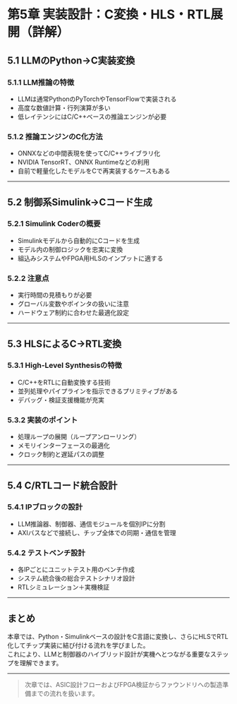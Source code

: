 # 第5章 実装設計：C変換・HLS・RTL展開（詳解）

## 5.1 LLMのPython→C実装変換

### 5.1.1 LLM推論の特徴

- LLMは通常PythonのPyTorchやTensorFlowで実装される  
- 高度な数値計算・行列演算が多い  
- 低レイテンシにはC/C++ベースの推論エンジンが必要

### 5.1.2 推論エンジンのC化方法

- ONNXなどの中間表現を使ってC/C++ライブラリ化  
- NVIDIA TensorRT、ONNX Runtimeなどの利用  
- 自前で軽量化したモデルをCで再実装するケースもある

---

## 5.2 制御系Simulink→Cコード生成

### 5.2.1 Simulink Coderの概要

- Simulinkモデルから自動的にCコードを生成  
- モデル内の制御ロジックを忠実に変換  
- 組込みシステムやFPGA用HLSのインプットに適する

### 5.2.2 注意点

- 実行時間の見積もりが必要  
- グローバル変数やポインタの扱いに注意  
- ハードウェア制約に合わせた最適化設定

---

## 5.3 HLSによるC→RTL変換

### 5.3.1 High-Level Synthesisの特徴

- C/C++をRTLに自動変換する技術  
- 並列処理やパイプラインを指示できるプリミティブがある  
- デバッグ・検証支援機能が充実

### 5.3.2 実装のポイント

- 処理ループの展開（ループアンローリング）  
- メモリインターフェースの最適化  
- クロック制約と遅延パスの調整

---

## 5.4 C/RTLコード統合設計

### 5.4.1 IPブロックの設計

- LLM推論器、制御器、通信モジュールを個別IPに分割  
- AXIバスなどで接続し、チップ全体での同期・通信を管理

### 5.4.2 テストベンチ設計

- 各IPごとにユニットテスト用のベンチ作成  
- システム統合後の総合テストシナリオ設計  
- RTLシミュレーション＋実機検証

---

## まとめ

本章では、Python・Simulinkベースの設計をC言語に変換し、さらにHLSでRTL化してチップ実装に結び付ける流れを学びました。  
これにより、LLMと制御器のハイブリッド設計が実機へとつながる重要なステップを理解できます。

---

> 次章では、ASIC設計フローおよびFPGA検証からファウンドリへの製造準備までの流れを扱います。
